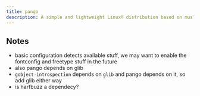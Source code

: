 ```yaml
---
title: pango
description: A simple and lightweight Linux® distribution based on musl libc and toybox
---
```


## Notes
- basic configuration detects available stuff, we may want to enable the fontconfig and freetype stuff in the future
- also pango depends on glib
- `gobject-introspection` depends on `glib` and pango depends on it, so add glib either way
- is harfbuzz a dependecy?
